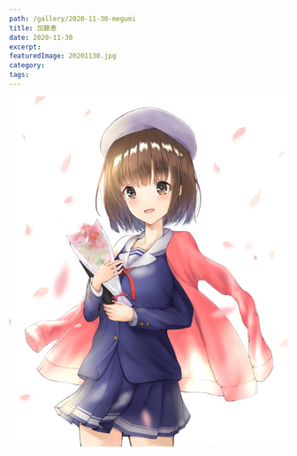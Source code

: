 ```yaml
---
path: /gallery/2020-11-30-megumi
title: 加藤恵
date: 2020-11-30
excerpt:
featuredImage: 20201130.jpg
category:
tags:
---
```


![](./20201130.jpg)
